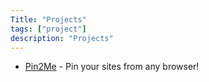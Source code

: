 ```yaml
---
Title: "Projects"
tags: ["project"]
description: "Projects"
---
```


- [Pin2Me](//pin2me.dev/) - Pin your sites from any browser!